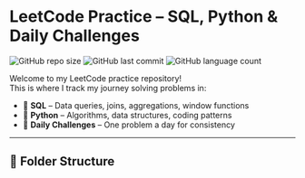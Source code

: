 # LeetCode Practice – SQL, Python & Daily Challenges

![GitHub repo size](https://img.shields.io/github/repo-size/Md-ShahNawaj/leetcode-practice)
![GitHub last commit](https://img.shields.io/github/last-commit/Md-ShahNawaj/leetcode-practice)
![GitHub language count](https://img.shields.io/github/languages/count/Md-ShahNawaj/leetcode-practice)

Welcome to my LeetCode practice repository!  
This is where I track my journey solving problems in:

- 🐘 **SQL** – Data queries, joins, aggregations, window functions  
- 🐍 **Python** – Algorithms, data structures, coding patterns  
- 📅 **Daily Challenges** – One problem a day for consistency

---

## 📁 Folder Structure

